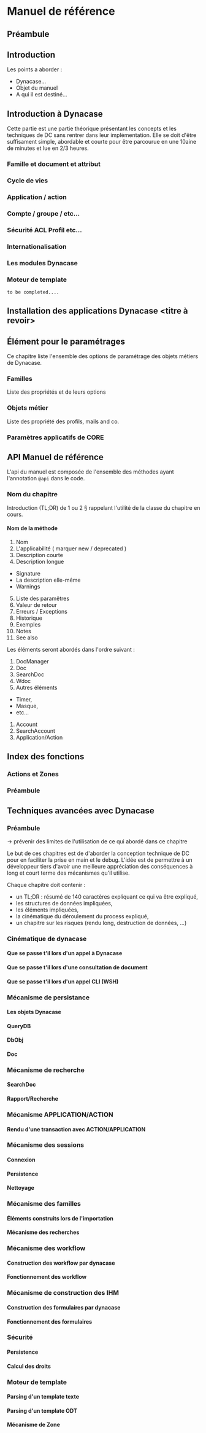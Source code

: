 # Manuel de référence

## Préambule

## Introduction

Les points a aborder :

* Dynacase...
* Objet du manuel
* A qui il est destiné...

## Introduction à Dynacase

Cette partie est une partie théorique présentant les concepts et les techniques de DC sans rentrer dans leur implémentation. Elle se doit d'être suffisament simple, abordable et courte pour être parcourue en une 10aine de minutes et lue en 2/3 heures.

### Famille et document et attribut
### Cycle de vies
### Application / action
### Compte / groupe / etc...
### Sécurité ACL Profil etc...
### Internationalisation
### Les modules Dynacase
### Moteur de template

    to be completed....

## Installation des applications Dynacase <titre à revoir>

## Élément pour le paramétrages

Ce chapitre liste l'ensemble des options de paramétrage des objets métiers de Dynacase.

### Familles

Liste des propriétés et de leurs options

### Objets métier

Liste des propriété des profils, mails and co.

### Paramètres applicatifs de CORE

## API Manuel de référence

L'api du manuel est composée de l'ensemble des méthodes ayant l'annotation `@api` dans le code.

### Nom du chapitre

Introduction (TL;DR) de 1 ou 2 § rappelant l'utilité de la classe du chapitre en cours.

#### Nom de la méthode

1. Nom
2. L'applicabilité ( marquer new / deprecated )
3. Description courte
4. Description longue
  * Signature
  * La description elle-même
  * Warnings
5. Liste des paramêtres
6. Valeur de retour
7. Erreurs / Exceptions
8. Historique
9. Exemples
10. Notes
11. See also

Les éléments seront abordés dans l'ordre suivant :

1. DocManager
1. Doc
1. SearchDoc
1. Wdoc
1. Autres éléments
  * Timer,
  * Masque,
  * etc...
1. Account
1. SearchAccount
1. Application/Action

## Index des fonctions


### Actions et Zones

### Préambule

## Techniques avancées avec Dynacase

### Préambule

 -> prévenir des limites de l'utilisation de ce qui abordé dans ce chapitre

Le but de ces chapitres est de d'aborder la conception technique de DC pour en faciliter la prise en main et le debug. L'idée est de permettre à un développeur tiers d'avoir une meilleure appréciation des conséquences à long et court terme des mécanismes qu'il utilise.

Chaque chapitre doit contenir :

* un TL;DR : résumé de 140 caractères expliquant ce qui va être expliqué,
* les structures de données impliquées,
* les éléments impliquées,
* la cinématique du déroulement du process expliqué,
* un chapitre sur les risques (rendu long, destruction de données, ...)

### Cinématique de dynacase
#### Que se passe t'il lors d'un appel à Dynacase
#### Que se passe t'il lors d'une consultation de document
#### Que se passe t'il lors d'un appel CLI (WSH)

### Mécanisme de persistance
#### Les objets Dynacase
#### QueryDB
#### DbObj
#### Doc

### Mécanisme de recherche
#### SearchDoc
#### Rapport/Recherche

### Mécanisme APPLICATION/ACTION
#### Rendu d'une transaction avec ACTION/APPLICATION

### Mécanisme des sessions
#### Connexion
#### Persistence
#### Nettoyage

### Mécanisme des familles
#### Éléments construits lors de l'importation
#### Mécanisme des recherches

### Mécanisme des workflow
#### Construction des workflow par dynacase
#### Fonctionnement des workflow

### Mécanisme de construction des IHM
#### Construction des formulaires par dynacase
#### Fonctionnement des formulaires

### Sécurité
#### Persistence
#### Calcul des droits

### Moteur de template
#### Parsing d'un template texte
#### Parsing d'un template ODT
#### Mécanisme de Zone